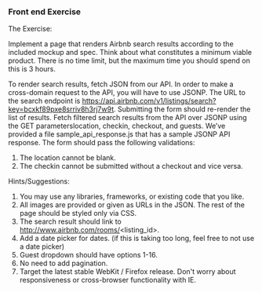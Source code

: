 ### Front end Exercise

The Exercise:

Implement a page that renders Airbnb search results according to the included mockup and spec.
Think about what constitutes a minimum viable product. There is no time limit, but the maximum time you should spend on this is 3 hours.

To render search results, fetch JSON from our API.  In order to make a cross-domain request to the API, you will have to use JSONP.  The URL to the search endpoint is https://api.airbnb.com/v1/listings/search?key=bcxkf89pxe8srriv8h3rj7w9t.
Submitting the form should re-render the list of results.  Fetch filtered search results from the API over JSONP using the GET parameterslocation, checkin, checkout, and guests.
We’ve provided a file sample_api_response.js that has a sample JSONP API response.
The form should pass the following validations:
1) The location cannot be blank.
2) The checkin cannot be submitted without a checkout and vice versa.

Hints/Suggestions:
1) You may use any libraries, frameworks, or existing code that you like.
2) All images are provided or given as URLs in the JSON. The rest of the page should be styled only via CSS.
3) The search result should link to http://www.airbnb.com/rooms/<listing_id>.
4) Add a date picker for dates. (if this is taking too long, feel free to not use a date picker)
5) Guest dropdown should have options 1-16.
6) No need to add pagination.
7) Target the latest stable WebKit / Firefox release. Don't worry about responsiveness or cross-browser functionality with IE.
